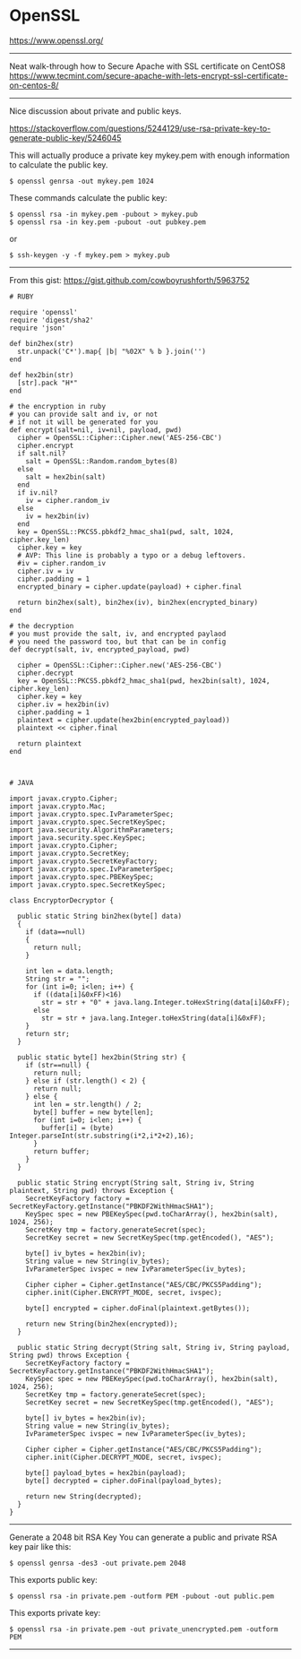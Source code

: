 # OpenSSL

https://www.openssl.org/

---

Neat walk-through how to Secure Apache with SSL certificate on CentOS8
https://www.tecmint.com/secure-apache-with-lets-encrypt-ssl-certificate-on-centos-8/

---

Nice discussion about private and public keys.

https://stackoverflow.com/questions/5244129/use-rsa-private-key-to-generate-public-key/5246045


This will actually produce a private key mykey.pem with enough information to calculate
the public key.

    $ openssl genrsa -out mykey.pem 1024

These commands calculate the public key:

    $ openssl rsa -in mykey.pem -pubout > mykey.pub
    $ openssl rsa -in key.pem -pubout -out pubkey.pem

or

    $ ssh-keygen -y -f mykey.pem > mykey.pub

---

From this gist: https://gist.github.com/cowboyrushforth/5963752

    # RUBY 
    
    require 'openssl'
    require 'digest/sha2'
    require 'json'
    
    def bin2hex(str)
      str.unpack('C*').map{ |b| "%02X" % b }.join('')
    end
    
    def hex2bin(str)
      [str].pack "H*"
    end
    
    # the encryption in ruby
    # you can provide salt and iv, or not
    # if not it will be generated for you
    def encrypt(salt=nil, iv=nil, payload, pwd)
      cipher = OpenSSL::Cipher::Cipher.new('AES-256-CBC')
      cipher.encrypt
      if salt.nil?
        salt = OpenSSL::Random.random_bytes(8)
      else
        salt = hex2bin(salt)
      end
      if iv.nil?
        iv = cipher.random_iv
      else
        iv = hex2bin(iv)
      end
      key = OpenSSL::PKCS5.pbkdf2_hmac_sha1(pwd, salt, 1024, cipher.key_len)
      cipher.key = key
      # AVP: This line is probably a typo or a debug leftovers.
      #iv = cipher.random_iv
      cipher.iv = iv
      cipher.padding = 1 
      encrypted_binary = cipher.update(payload) + cipher.final
    
      return bin2hex(salt), bin2hex(iv), bin2hex(encrypted_binary) 
    end
    
    # the decryption
    # you must provide the salt, iv, and encrypted paylaod
    # you need the password too, but that can be in config
    def decrypt(salt, iv, encrypted_payload, pwd)
    
      cipher = OpenSSL::Cipher::Cipher.new('AES-256-CBC')
      cipher.decrypt
      key = OpenSSL::PKCS5.pbkdf2_hmac_sha1(pwd, hex2bin(salt), 1024, cipher.key_len)
      cipher.key = key
      cipher.iv = hex2bin(iv)
      cipher.padding = 1 
      plaintext = cipher.update(hex2bin(encrypted_payload))
      plaintext << cipher.final
    
      return plaintext
    end
    
    
    
    # JAVA
    
    import javax.crypto.Cipher;
    import javax.crypto.Mac;
    import javax.crypto.spec.IvParameterSpec;
    import javax.crypto.spec.SecretKeySpec;
    import java.security.AlgorithmParameters;
    import java.security.spec.KeySpec;
    import javax.crypto.Cipher;
    import javax.crypto.SecretKey;
    import javax.crypto.SecretKeyFactory;
    import javax.crypto.spec.IvParameterSpec;
    import javax.crypto.spec.PBEKeySpec;
    import javax.crypto.spec.SecretKeySpec;
    
    class EncryptorDecryptor {
    
      public static String bin2hex(byte[] data)
      {
        if (data==null)
        {
          return null;
        }
    
        int len = data.length;
        String str = "";
        for (int i=0; i<len; i++) {
          if ((data[i]&0xFF)<16)
            str = str + "0" + java.lang.Integer.toHexString(data[i]&0xFF);
          else
            str = str + java.lang.Integer.toHexString(data[i]&0xFF);
        }
        return str;
      }
    
      public static byte[] hex2bin(String str) {
        if (str==null) {
          return null;
        } else if (str.length() < 2) {
          return null;
        } else {
          int len = str.length() / 2;
          byte[] buffer = new byte[len];
          for (int i=0; i<len; i++) {
            buffer[i] = (byte) Integer.parseInt(str.substring(i*2,i*2+2),16);
          }
          return buffer;
        }
      }
    
      public static String encrypt(String salt, String iv, String plaintext, String pwd) throws Exception {
        SecretKeyFactory factory = SecretKeyFactory.getInstance("PBKDF2WithHmacSHA1");
        KeySpec spec = new PBEKeySpec(pwd.toCharArray(), hex2bin(salt), 1024, 256);
        SecretKey tmp = factory.generateSecret(spec);
        SecretKey secret = new SecretKeySpec(tmp.getEncoded(), "AES");
    
        byte[] iv_bytes = hex2bin(iv);
        String value = new String(iv_bytes);
        IvParameterSpec ivspec = new IvParameterSpec(iv_bytes);
    
        Cipher cipher = Cipher.getInstance("AES/CBC/PKCS5Padding");
        cipher.init(Cipher.ENCRYPT_MODE, secret, ivspec);
    
        byte[] encrypted = cipher.doFinal(plaintext.getBytes());
    
        return new String(bin2hex(encrypted));
      }
    
      public static String decrypt(String salt, String iv, String payload, String pwd) throws Exception {
        SecretKeyFactory factory = SecretKeyFactory.getInstance("PBKDF2WithHmacSHA1");
        KeySpec spec = new PBEKeySpec(pwd.toCharArray(), hex2bin(salt), 1024, 256);
        SecretKey tmp = factory.generateSecret(spec);
        SecretKey secret = new SecretKeySpec(tmp.getEncoded(), "AES");
    
        byte[] iv_bytes = hex2bin(iv);
        String value = new String(iv_bytes);
        IvParameterSpec ivspec = new IvParameterSpec(iv_bytes);
    
        Cipher cipher = Cipher.getInstance("AES/CBC/PKCS5Padding");
        cipher.init(Cipher.DECRYPT_MODE, secret, ivspec);
    
        byte[] payload_bytes = hex2bin(payload);
        byte[] decrypted = cipher.doFinal(payload_bytes);
    
        return new String(decrypted);
      }
    }

---

Generate a 2048 bit RSA Key
You can generate a public and private RSA key pair like this:

    $ openssl genrsa -des3 -out private.pem 2048

This exports public key:

    $ openssl rsa -in private.pem -outform PEM -pubout -out public.pem

This exports private key:

    $ openssl rsa -in private.pem -out private_unencrypted.pem -outform PEM

---
